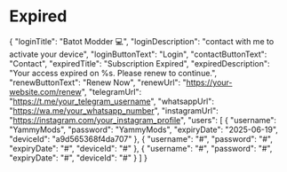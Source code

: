 # Expired
{
  "loginTitle": "Batot Modder 💻",
  "loginDescription": "contact with me to activate your device",
  "loginButtonText": "Login",
  "contactButtonText": "Contact",
  "expiredTitle": "Subscription Expired",
  "expiredDescription": "Your access expired on %s. Please renew to continue.",
  "renewButtonText": "Renew Now",
  "renewUrl": "https://your-website.com/renew",
  "telegramUrl": "https://t.me/your_telegram_username",
  "whatsappUrl": "https://wa.me/your_whatsapp_number",
  "instagramUrl": "https://instagram.com/your_instagram_profile",
  "users": [
    {
      "username": "YammyMods",
      "password": "YammyMods",
      "expiryDate": "2025-06-19",
      "deviceId": "a9d565368f4da707"
    },
    {
      "username": "#",
      "password": "#",
      "expiryDate": "#",
      "deviceId": "#"
    },
    {
      "username": "#",
      "password": "#",
      "expiryDate": "#",
      "deviceId": "#"
    }
  ]
}
